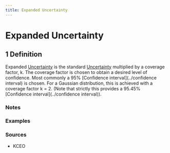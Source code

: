 ```yaml
---
title: Expanded Uncertainty
---
```


# Expanded Uncertainty

## 1 Definition

Expanded [Uncertainty](../uncertainty) is the standard [Uncertainty](../uncertainty) multiplied by a coverage factor, k. The coverage factor is chosen to obtain a desired level of confidence. Most commonly a 95% [Confidence interval](../confidence interval) is chosen. For a Gaussian distribution, this is achieved with a coverage factor k = 2. (Note that strictly this provides a 95.45% [Confidence interval](../confidence interval)).

### Notes 

### Examples 

### Sources
- KCEO
